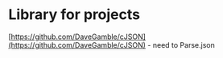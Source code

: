# Library for projects

[https://github.com/DaveGamble/cJSON](https://github.com/DaveGamble/cJSON) - need to Parse.json

